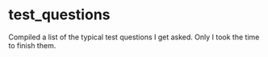 # test_questions
Compiled a list of the typical test questions I get asked. Only I took the time to finish them.
